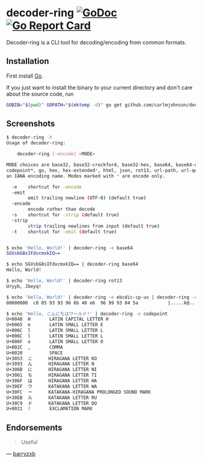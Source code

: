 # decoder-ring [![GoDoc](https://godoc.org/github.com/carlmjohnson/decoder-ring?status.svg)](https://godoc.org/github.com/carlmjohnson/decoder-ring) [![Go Report Card](https://goreportcard.com/badge/github.com/carlmjohnson/decoder-ring)](https://goreportcard.com/report/github.com/carlmjohnson/decoder-ring)

Decoder-ring is a CLI tool for decoding/encoding from common formats.

## Installation

First install [Go](http://golang.org).

If you just want to install the binary to your current directory and don't care about the source code, run

```bash
GOBIN="$(pwd)" GOPATH="$(mktemp -d)" go get github.com/carlmjohnson/decoder-ring
```


## Screenshots
```bash
$ decoder-ring -h
Usage of decoder-ring:

    decoder-ring [-encode] <MODE>

MODE choices are base32, base32-crockford, base32-hex, base64, base64-url,
codepoint*, go, hex, hex-extended*, html, json, rot13, url-path, url-query, or
an IANA encoding name. Modes marked with * are encode only.

  -e    shortcut for -encode
  -emit
        emit trailing newline (UTF-8) (default true)
  -encode
        encode rather than decode
  -s    shortcut for -strip (default true)
  -strip
        strip trailing newlines from input (default true)
  -t    shortcut for -emit (default true)


$ echo 'Hello, World!' | decoder-ring -e base64
SGVsbG8sIFdvcmxkIQ==

$ echo SGVsbG8sIFdvcmxkIQ== | decoder-ring base64
Hello, World!

$ echo 'Hello, World!' | decoder-ring rot13
Uryyb, Jbeyq!

$ echo 'Hello, World!' | decoder-ring -e ebcdic-cp-us | decoder-ring -e hex-extended
00000000  c8 85 93 93 96 6b 40 e6  96 99 93 84 5a           |.....k@.....Z|

$ echo 'Hello, こんにちはワールド!' | decoder-ring -e codepoint
U+0048  H       LATIN CAPITAL LETTER H
U+0065  e       LATIN SMALL LETTER E
U+006C  l       LATIN SMALL LETTER L
U+006C  l       LATIN SMALL LETTER L
U+006F  o       LATIN SMALL LETTER O
U+002C  ,       COMMA
U+0020          SPACE
U+3053  こ      HIRAGANA LETTER KO
U+3093  ん      HIRAGANA LETTER N
U+306B  に      HIRAGANA LETTER NI
U+3061  ち      HIRAGANA LETTER TI
U+306F  は      HIRAGANA LETTER HA
U+30EF  ワ      KATAKANA LETTER WA
U+30FC  ー      KATAKANA-HIRAGANA PROLONGED SOUND MARK
U+30EB  ル      KATAKANA LETTER RU
U+30C9  ド      KATAKANA LETTER DO
U+0021  !       EXCLAMATION MARK
```

## Endorsements

> Useful

— [barryzxb](https://www.reddit.com/r/golang/comments/86ewvx/decoderring_a_cli_tool_for_decodingencoding_from/dw4vmdy/)
